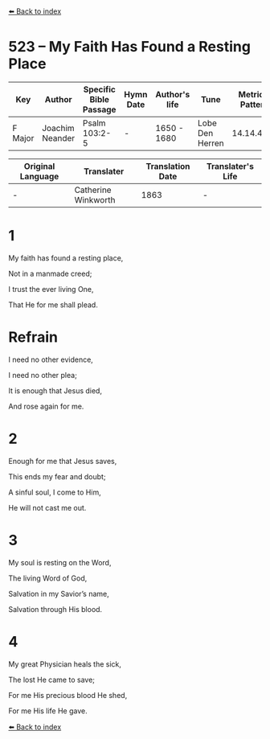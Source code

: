 [⬅️ Back to index](../README.md)

# 523 – My Faith Has Found a Resting Place

Key | Author   | Specific Bible Passage     |Hymn Date |Author's life |Tune |Metrical Pattern   |Composer/Source                                                                                        
-- | --------- | ---------------------------|----------|--------------|-----|-------------------|-------------   
F Major  | Joachim Neander      | Psalm 103:2-5 | -  | 1650 - 1680 | Lobe Den Herren | 14.14.4.7.8 | Chorale Book for England, 1863 

Original Language | Translater | Translation Date   | Translater's Life     
----------------- | --------- | --------------------|-------------   
\-  | Catherine Winkworth      | 1863 | -  | 1827 - 1878 



# 1

My faith has found a resting place,

Not in a manmade creed;

I trust the ever living One,

That He for me shall plead.



# Refrain

I need no other evidence,

I need no other plea;

It is enough that Jesus died,

And rose again for me.



# 2

Enough for me that Jesus saves,

This ends my fear and doubt;

A sinful soul, I come to Him,

He will not cast me out.



# 3

My soul is resting on the Word,

The living Word of God,

Salvation in my Savior’s name,

Salvation through His blood.



# 4

My great Physician heals the sick,

The lost He came to save;

For me His precious blood He shed,

For me His life He gave.

[⬅️ Back to index](../README.md)
